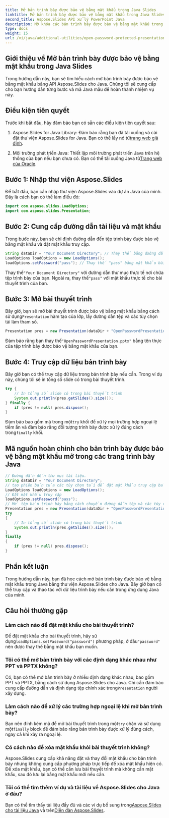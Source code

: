 ```yaml
---
title: Mở bản trình bày được bảo vệ bằng mật khẩu trong Java Slides
linktitle: Mở bản trình bày được bảo vệ bằng mật khẩu trong Java Slides
second_title: Aspose.Slides API xử lý PowerPoint Java
description: Mở khóa các bản trình bày được bảo vệ bằng mật khẩu trong Java. Tìm hiểu cách mở và truy cập các trang chiếu PowerPoint được bảo vệ bằng mật khẩu bằng Aspose.Slides cho Java. Hướng dẫn từng bước với mã.
type: docs
weight: 15
url: /vi/java/additional-utilities/open-password-protected-presentation-in-java-slides/
---
```


## Giới thiệu về Mở bản trình bày được bảo vệ bằng mật khẩu trong Java Slides

Trong hướng dẫn này, bạn sẽ tìm hiểu cách mở bản trình bày được bảo vệ bằng mật khẩu bằng API Aspose.Slides cho Java. Chúng tôi sẽ cung cấp cho bạn hướng dẫn từng bước và mã Java mẫu để hoàn thành nhiệm vụ này.

## Điều kiện tiên quyết

Trước khi bắt đầu, hãy đảm bảo bạn có sẵn các điều kiện tiên quyết sau:

1.  Aspose.Slides for Java Library: Đảm bảo rằng bạn đã tải xuống và cài đặt thư viện Aspose.Slides for Java. Bạn có thể lấy nó từ[trang web giả định](https://products.aspose.com/slides/java/).

2.  Môi trường phát triển Java: Thiết lập môi trường phát triển Java trên hệ thống của bạn nếu bạn chưa có. Bạn có thể tải xuống Java từ[Trang web của Oracle](https://www.oracle.com/java/technologies/javase-downloads.html).

## Bước 1: Nhập thư viện Aspose.Slides

Để bắt đầu, bạn cần nhập thư viện Aspose.Slides vào dự án Java của mình. Đây là cách bạn có thể làm điều đó:

```java
import com.aspose.slides.LoadOptions;
import com.aspose.slides.Presentation;
```

## Bước 2: Cung cấp đường dẫn tài liệu và mật khẩu

Trong bước này, bạn sẽ chỉ định đường dẫn đến tệp trình bày được bảo vệ bằng mật khẩu và đặt mật khẩu truy cập.

```java
String dataDir = "Your Document Directory"; // Thay thế bằng đường dẫn thư mục thực tế của bạn
LoadOptions loadOptions = new LoadOptions();
loadOptions.setPassword("pass"); // Thay thế "pass" bằng mật khẩu bài thuyết trình của bạn
```

 Thay thế`"Your Document Directory"` với đường dẫn thư mục thực tế nơi chứa tệp trình bày của bạn. Ngoài ra, thay thế`"pass"` với mật khẩu thực tế cho bài thuyết trình của bạn.

## Bước 3: Mở bài thuyết trình

 Bây giờ, bạn sẽ mở bài thuyết trình được bảo vệ bằng mật khẩu bằng cách sử dụng`Presentation` hàm tạo của lớp, lấy đường dẫn tệp và các tùy chọn tải làm tham số.

```java
Presentation pres = new Presentation(dataDir + "OpenPasswordPresentation.pptx", loadOptions);
```

 Đảm bảo rằng bạn thay thế`"OpenPasswordPresentation.pptx"` bằng tên thực của tệp trình bày được bảo vệ bằng mật khẩu của bạn.

## Bước 4: Truy cập dữ liệu bản trình bày

Bây giờ bạn có thể truy cập dữ liệu trong bản trình bày nếu cần. Trong ví dụ này, chúng tôi sẽ in tổng số slide có trong bài thuyết trình.

```java
try {
    // In tổng số slide có trong bài thuyết trình
    System.out.println(pres.getSlides().size());
} finally {
    if (pres != null) pres.dispose();
}
```

 Đảm bảo bao gồm mã trong một`try` khối để xử lý mọi trường hợp ngoại lệ tiềm ẩn và đảm bảo rằng đối tượng trình bày được xử lý đúng cách trong`finally` khối.

## Mã nguồn hoàn chỉnh cho bản trình bày được bảo vệ bằng mật khẩu mở trong các trang trình bày Java

```java
// Đường dẫn đến thư mục tài liệu.
String dataDir = "Your Document Directory";
// tạo phiên bản của các tùy chọn tải để đặt mật khẩu truy cập bản trình bày
LoadOptions loadOptions = new LoadOptions();
// Đặt mật khẩu truy cập
loadOptions.setPassword("pass");
// Mở tệp bản trình bày bằng cách chuyển đường dẫn tệp và các tùy chọn tải tới hàm tạo của lớp Bản trình bày
Presentation pres = new Presentation(dataDir + "OpenPasswordPresentation.pptx", loadOptions);
try
{
	// In tổng số slide có trong bài thuyết trình
	System.out.println(pres.getSlides().size());
}
finally
{
	if (pres != null) pres.dispose();
}
```

## Phần kết luận

Trong hướng dẫn này, bạn đã học cách mở bản trình bày được bảo vệ bằng mật khẩu trong Java bằng thư viện Aspose.Slides cho Java. Bây giờ bạn có thể truy cập và thao tác với dữ liệu trình bày nếu cần trong ứng dụng Java của mình.

## Câu hỏi thường gặp

### Làm cách nào để đặt mật khẩu cho bài thuyết trình?

Để đặt mật khẩu cho bài thuyết trình, hãy sử dụng`loadOptions.setPassword("password")` phương pháp, ở đâu`"password"` nên được thay thế bằng mật khẩu bạn muốn.

### Tôi có thể mở bản trình bày với các định dạng khác nhau như PPT và PPTX không?

 Có, bạn có thể mở bản trình bày ở nhiều định dạng khác nhau, bao gồm PPT và PPTX, bằng cách sử dụng Aspose.Slides cho Java. Chỉ cần đảm bảo cung cấp đường dẫn và định dạng tệp chính xác trong`Presentation` người xây dựng.

### Làm cách nào để xử lý các trường hợp ngoại lệ khi mở bản trình bày?

 Bạn nên đính kèm mã để mở bài thuyết trình trong một`try` chặn và sử dụng một`finally` block để đảm bảo rằng bản trình bày được xử lý đúng cách, ngay cả khi xảy ra ngoại lệ.

### Có cách nào để xóa mật khẩu khỏi bài thuyết trình không?

Aspose.Slides cung cấp khả năng đặt và thay đổi mật khẩu cho bản trình bày nhưng không cung cấp phương pháp trực tiếp để xóa mật khẩu hiện có. Để xóa mật khẩu, bạn có thể cần lưu bài thuyết trình mà không cần mật khẩu, sau đó lưu lại bằng mật khẩu mới nếu cần.

### Tôi có thể tìm thêm ví dụ và tài liệu về Aspose.Slides cho Java ở đâu?

 Bạn có thể tìm thấy tài liệu đầy đủ và các ví dụ bổ sung trong[Aspose.Slides cho tài liệu Java](https://reference.aspose.com/slides/java/) và trên[Diễn đàn Aspose.Slides](https://forum.aspose.com/c/slides).